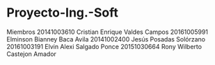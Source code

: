 # Proyecto-Ing.-Soft

Miembros
20141003610 Cristian Enrique Valdes Campos
20161005991 Elminson Bianney Baca Avila
20141002400 Jesús Posadas Solórzano
20161003191 Elvin Alexi Salgado Ponce
20151030664 Rony Wilberto Castejon Amador

